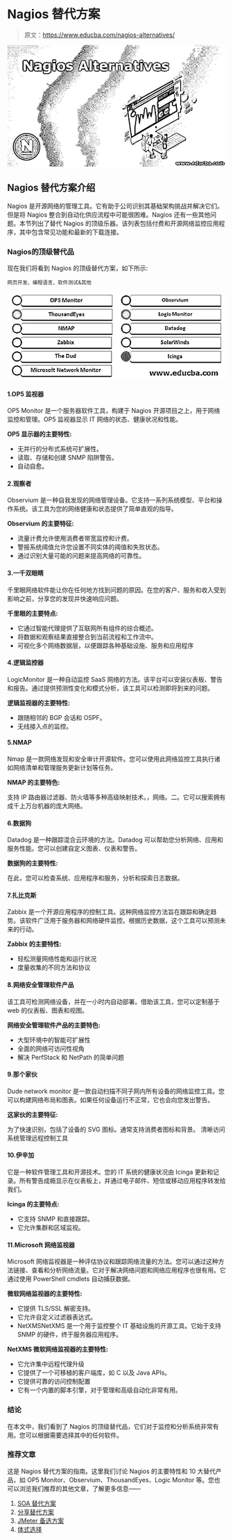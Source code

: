 # Nagios 替代方案

> 原文：<https://www.educba.com/nagios-alternatives/>

![Nagios Alternatives](img/50e1865ae254868ea079ae506c9a75c5.png)



## Nagios 替代方案介绍

Nagios 是开源网络的管理工具。它有助于公司识别其基础架构挑战并解决它们。但是将 Nagios 整合到自动化供应流程中可能很困难。Nagios 还有一些其他问题。本节列出了替代 Nagios 的顶级乐器。该列表包括付费和开源网络监控应用程序，其中包含常见功能和最新的下载连接。

### Nagios的顶级替代品

现在我们将看到 Nagios 的顶级替代方案，如下所示:

<small>网页开发、编程语言、软件测试&其他</small>

![Top Alternatives of Nagios](img/055a98aa23ca7b6a1e172dc46f3f57cc.png)



#### 1.OP5 监视器

OP5 Monitor 是一个服务器软件工具，构建于 Nagios 开源项目之上，用于网络监控和管理。OP5 监视器显示 IT 网络的状态、健康状况和性能。

**OP5 显示器的主要特性:**

*   无并行的分布式系统可扩展性。
*   读取、存储和创建 SNMP 陷阱警告。
*   自动自愈。

#### 2.观察者

Observium 是一种自我发现的网络管理设备。它支持一系列系统模型、平台和操作系统。该工具为您的网络健康和状态提供了简单直观的指导。

**Observium 的主要特征:**

*   流量计费允许使用消费者带宽监控和计费。
*   警报系统阈值允许您设置不同实体的阈值和失败状态。
*   通过识别大量可能的问题来提高网络的可靠性。

#### 3.一千双眼睛

千里眼网络软件能让你在任何地方找到问题的原因。在您的客户、服务和收入受到影响之前，分享您的发现并快速响应问题。

**千里眼的主要特点:**

*   它通过智能代理提供了互联网所有组件的综合概述。
*   将数据和观察结果直接整合到当前流程和工作流中。
*   可视化多个网络数据层，以便跟踪各种基础设施、服务和应用程序

#### 4.逻辑监控器

LogicMonitor 是一种自动监控 SaaS 网络的方法。该平台可以安装仪表板、警告和报告。通过提供预测性变化和模式分析，该工具可以检测即将到来的问题。

**逻辑监视器的主要特性:**

*   跟随相邻的 BGP 会话和 OSPF。
*   无线接入点的监控。

#### 5.NMAP

Nmap 是一款网络发现和安全审计开源软件。您可以使用此网络监控工具执行诸如网络清单和管理服务更新计划等任务。

**NMAP 的主要特色:**

支持 IP 路由器过滤器、防火墙等多种高级映射技术。，网络。二。它可以搜索拥有成千上万台机器的庞大网络。

#### 6.数据狗

Datadog 是一种跟踪混合云环境的方法。Datadog 可以帮助您分析网络、应用和服务性能。您可以创建自定义图表、仪表和警告。

**数据狗的主要特性:**

在此，您可以检查系统、应用程序和服务，分析和探索日志数据。

#### 7.扎比克斯

Zabbix 是一个开源应用程序的控制工具。这种网络监控方法旨在跟踪和确定趋势。该软件广泛用于服务器和网络硬件监控。根据历史数据，这个工具可以预测未来的行动。

**Zabbix 的主要特性:**

*   轻松测量网络性能和运行状况
*   度量收集的不同方法和协议

#### 8.网络安全管理软件产品

该工具可检测网络设备，并在一小时内自动部署。借助该工具，您可以定制基于 web 的仪表板、图表和视图。

**网络安全管理软件产品的主要特色:**

*   大型环境中的智能可扩展性
*   全面的网络可访问性视角
*   解决 PerfStack 和 NetPath 的简单问题

#### 9.那个家伙

Dude network monitor 是一款自动扫描不同子网内所有设备的网络监控工具。您可以构建网络布局和图表。如果任何设备运行不正常，它也会向您发出警告。

**这家伙的主要特征:**

为了快速识别，包括了设备的 SVG 图标。通常支持消费者图标和背景。
清晰访问系统管理远程控制工具

#### 10.伊辛加

它是一种软件管理工具和开源技术。您的 IT 系统的健康状况由 Icinga 更新和记录。所有警告成瘾显示在仪表板上，并通过电子邮件、短信或移动应用程序转发给我们。

**Icinga 的主要特点:**

*   它支持 SNMP 和直接跟踪。
*   它允许集群和区域监视。

#### 11.Microsoft 网络监视器

Microsoft 网络监视器是一种评估协议和跟踪网络流量的方法。您可以通过这种方法链接、查看和分析网络流量。它对于解决网络问题和网络应用程序也很有用。它通过使用 PowerShell cmdlets 自动捕获数据。

**微软网络监视器的主要特性:**

*   它提供 TLS/SSL 解密支持。
*   它允许自定义过滤器表达式。
*   NetXMSNetXMS 是一个用于监控整个 IT 基础设施的开源工具。它始于支持 SNMP 的硬件，终于服务器应用程序。

**NetXMS 微软网络监视器的主要特性:**

*   它允许集中远程代理升级
*   它提供了一个可移植的客户端库，如 C 以及 Java APIs。
*   它提供可靠的访问控制配置
*   它有一个内置的脚本引擎，对于管理和高级自动化非常有用。

### 结论

在本文中，我们看到了 Nagios 的顶级替代品，它们对于监控和分析系统非常有用。您可以根据需要选择其中的任何软件。

### 推荐文章

这是 Nagios 替代方案的指南。这里我们讨论 Nagios 的主要特性和 10 大替代产品，如 OP5 Monitor、Observium、ThousandEyes、Logic Monitor 等。您也可以浏览我们推荐的其他文章，了解更多信息——

1.  [SOA 替代方案](https://www.educba.com/soa-alternatives/)
2.  [分享替代方案](https://www.educba.com/shareit-alternatives/)
3.  [JMeter 备选方案](https://www.educba.com/jmeter-alternatives/)
4.  [体式选择](https://www.educba.com/asana-alternatives/)






